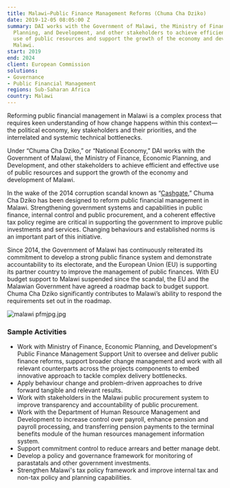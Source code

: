 ```yaml
---
title: Malawi—Public Finance Management Reforms (Chuma Cha Dziko)
date: 2019-12-05 08:05:00 Z
summary: DAI works with the Government of Malawi, the Ministry of Finance, Economic
  Planning, and Development, and other stakeholders to achieve efficient and effective
  use of public resources and support the growth of the economy and development of
  Malawi.
start: 2019
end: 2024
client: European Commission
solutions:
- Governance
- Public Financial Management
regions: Sub-Saharan Africa
country: Malawi
---
```


Reforming public financial management in Malawi is a complex process that requires keen understanding of how change happens within this context—the political economy, key stakeholders and their priorities, and the interrelated and systemic technical bottlenecks. 

Under “Chuma Cha Dziko,” or “National Economy,” DAI works with the Government of Malawi, the Ministry of Finance, Economic Planning, and Development, and other stakeholders to achieve efficient and effective use of public resources and support the growth of the economy and development of Malawi.

In the wake of the 2014 corruption scandal known as “[Cashgate](https://www.economist.com/baobab/2014/02/27/the-32m-heist),” Chuma Cha Dziko has been designed to reform public financial management in Malawi. Strengthening government systems and capabilities in public finance, internal control and public procurement, and a coherent effective tax policy regime are critical in supporting the government to improve public investments and services. Changing behaviours and established norms is an important part of this initiative.

Since 2014, the Government of Malawi has continuously reiterated its commitment to develop a strong public finance system and demonstrate accountability to its electorate, and the European Union (EU) is supporting its partner country to improve the management of public finances. With EU budget support to Malawi suspended since the scandal, the EU and the Malawian Government have agreed a roadmap back to budget support. Chuma Cha Dziko significantly contributes to Malawi’s ability to respond the requirements set out in the roadmap.

![malawi pfmjpg.jpg](/uploads/malawi%20pfmjpg.jpg)

### Sample Activities

* Work with Ministry of Finance, Economic Planning, and Development's Public Finance Management Support Unit to oversee and deliver public finance reforms, support broader change management and work with all relevant counterparts across the projects components to embed innovative approach to tackle complex delivery bottlenecks.
* Apply behaviour change and problem-driven approaches to drive forward tangible and relevant results.
* Work with stakeholders in the Malawi public procurement system to improve transparency and accountability of public procurement.
* Work with the Department of Human Resource Management and Development to increase control over payroll, enhance pension and payroll processing, and transferring pension payments to the terminal benefits module of the human resources management information system.
* Support commitment control to reduce arrears and better manage debt.
* Develop a policy and governance framework for monitoring of parastatals and other government investments.
* Strengthen Malawi's tax policy framework and improve internal tax and non-tax policy and planning capabilities.